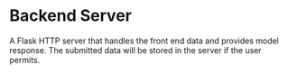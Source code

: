 # Backend Server

A Flask HTTP server that handles the front end data and provides model response. The submitted data will be stored in the server if the user permits.